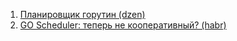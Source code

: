 1. [Планировщик горутин (dzen)](https://dzen.ru/a/ZbYLghwlSiVpggOT)
2. [GO Scheduler: теперь не кооперативный? (habr)](https://habr.com/ru/articles/502506/)
